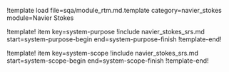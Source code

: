 !template load file=sqa/module_rtm.md.template category=navier_stokes module=Navier Stokes

!template! item key=system-purpose
!include navier_stokes_srs.md start=system-purpose-begin end=system-purpose-finish
!template-end!

!template! item key=system-scope
!include navier_stokes_srs.md start=system-scope-begin end=system-scope-finish
!template-end!
